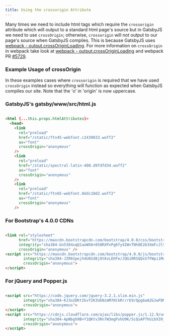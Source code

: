 ```yaml
---
title: Using the crossorigin Attribute
---
```


Many times we need to include html tags which require the `crossorigin`
attribute which will output to a standard html page's source but in GatsbyJS we
need to use `crossOrigin`; otherwise, `crossorigin` will not output to our page's 
source when GatsbyJS compiles. This is because GatsbyJS uses
[webpack - output.crossOriginLoading](https://webpack.js.org/configuration/output/#output-crossoriginloading).
For more information on `crossOrigin` in webpack take look at
[webpack - output.crossOriginLoading](https://webpack.js.org/configuration/output/#output-crossoriginloading)
and webpack PR [#5729](https://github.com/webpack/webpack/pull/5729).

### Example Usage of crossOrigin
In these examples cases where `crossorigin` is required that we have used
`crossOrigin` instead so everything will function as expected when GatsbyJS
compiles our site. Note that the 'o' in 'origin' is now uppercase.

### GatsbyJS's gatsby/www/src/html.js

```html

<html {...this.props.htmlAttributes}>
  <head>
    <link
      rel="preload"
      href="/static/ftn45-webfont.c2439033.woff2"
      as="font"
      crossOrigin="anonymous"
    />
    <link
      rel="preload"
      href="/static/spectral-latin-400.d9fdfd34.woff2"
      as="font"
      crossOrigin="anonymous"
    />
    <link
      rel="preload"
      href="/static/ftn65-webfont.0ddc10d2.woff2"
      as="font"
      crossOrigin="anonymous"
    />
```

### For Bootstrap's 4.0.0 CDNs

```html

<link rel="stylesheet"
      href="https://maxcdn.bootstrapcdn.com/bootstrap/4.0.0/css/bootstrap.min.css"      
      integrity="sha384-Gn5384xqQ1aoWXA+058RXPxPg6fy4IWvTNh0E263XmFcJlSAwiGgFAW/dAiS6JXm"
      crossOrigin="anonymous" />
<script src="https://maxcdn.bootstrapcdn.com/bootstrap/4.0.0/js/bootstrap.min.js"   
        integrity="sha384-JZR6Spejh4U02d8jOt6vLEHfe/JQGiRRSQQxSfFWpi1MquVdAyjUar5+76PVCmYl"
        crossOrigin="anonymous">
</script>
```

### For jQuery and Popper.js

```html

<script src="https://code.jquery.com/jquery-3.2.1.slim.min.js"
        integrity="sha384-KJ3o2DKtIkvYIK3UENzmM7KCkRr/rE9/Qpg6aAZGJwFDMVNA/GpGFF93hXpG5KkN"
        crossOrigin="anonymous">
</script>
<script src="https://cdnjs.cloudflare.com/ajax/libs/popper.js/1.12.9/umd/popper.min.js"
        integrity="sha384-ApNbgh9B+Y1QKtv3Rn7W3mgPxhU9K/ScQsAP7hUibX39j7fakFPskvXusvfa0b4Q"
        crossOrigin="anonymous">
</script>
```
